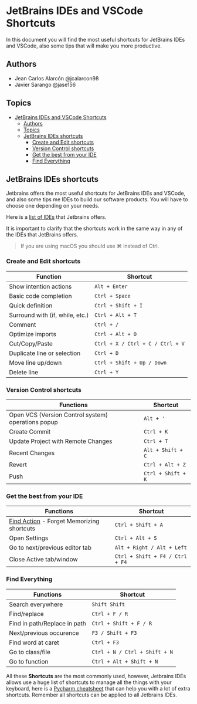 # JetBrains IDEs and VSCode Shortcuts

In this document you will find the most useful shortcuts for JetBrains IDEs and VSCode, also some tips that will make you more productive.

## Authors

- Jean Carlos Alarcón @jcalarcon98
- Javier Sarango @jase156

## Topics

- [JetBrains IDEs and VSCode Shortcuts](#jetbrains-ides-and-vscode-shortcuts)
  - [Authors](#authors)
  - [Topics](#topics)
  - [JetBrains IDEs shortcuts](#jetbrains-ides-shortcuts)
    - [Create and Edit shortcuts](#create-and-edit-shortcuts)
    - [Version Control shortcuts](#version-control-shortcuts)
    - [Get the best from your IDE](#get-the-best-from-your-ide)
    - [Find Everything](#find-everything)

## JetBrains IDEs shortcuts

Jetbrains offers the most useful shortcuts for JetBrains IDEs and VSCode, and also some tips me IDEs to build our software products. You will have to choose one depending on your needs.

Here is a [list of IDEs](https://www.jetbrains.com/products/#type=ide) that Jetbrains offers.

It is important to clarify that the shortcuts work in the same way in any of the IDEs that JetBrains offers.

> If you are using macOS you should use ⌘ instead of Ctrl.

### Create and Edit shortcuts

| Function                        | Shortcut                         |
| ------------------------------- | -------------------------------- |
| Show intention actions          | `Alt + Enter`                    |
| Basic code completion           | `Ctrl + Space`                   |
| Quick definition                | `Ctrl + Shift + I`               |
| Surround with (if, while, etc.) | `Ctrl + Alt + T`                 |
| Comment                         | `Ctrl + /`                       |
| Optimize imports                | `Ctrl + Alt + O`                 |
| Cut/Copy/Paste                  | `Ctrl + X / Ctrl + C / Ctrl + V` |
| Duplicate line or selection     | `Ctrl + D`                       |
| Move line up/down               | `Ctrl + Shift + Up / Down`       |
| Delete line                     | `Ctrl + Y`                       |

### Version Control shortcuts

| Functions                                          | Shortcut           |
| -------------------------------------------------- | ------------------ |
| Open VCS (Version Control system) operations popup | `Alt + '`          |
| Create Commit                                      | `Ctrl + K`         |
| Update Project with Remote Changes                 | `Ctrl + T`         |
| Recent Changes                                     | `Alt + Shift + C`  |
| Revert                                             | `Ctrl + Alt + Z`   |
| Push                                               | `Ctrl + Shift + K` |

### Get the best from your IDE

| Functions                                                                                              | Shortcut                        |
| ------------------------------------------------------------------------------------------------------ | ------------------------------- |
| [Find Action](https://www.jetbrains.com/pycharm/guide/tips/find-action/) - Forget Memorizing shortcuts | `Ctrl + Shift + A`              |
| Open Settings                                                                                          | `Ctrl + Alt + S`                |
| Go to next/previous editor tab                                                                         | `Alt + Right / Alt + Left`      |
| Close Active tab/window                                                                                | `Ctrl + Shift + F4 / Ctrl + F4` |

### Find Everything

| Functions                      | Shortcut                      |
| ------------------------------ | ----------------------------- |
| Search everywhere              | `Shift Shift`                 |
| Find/replace                   | `Ctrl + F / R`                |
| Find in path/Replace in path   | `Ctrl + Shift + F / R`        |
| Next/previous occurence        | `F3 / Shift + F3`             |
| Find word at caret             | `Ctrl + F3`                   |
| Go to class/file               | `Ctrl + N / Ctrl + Shift + N` |
| Go to function                 | `Ctrl + Alt + Shift + N`      |

All these **Shortcuts** are the most commonly used, however, Jetbrains IDEs allows use a huge list of shortcuts to manage all the things with your keyboard, here is a [Pycharm cheatsheet](https://resources.jetbrains.com/storage/products/pycharm/docs/PyCharm_ReferenceCard.pdf) that can help you with a lot of extra shortcuts. Remember all shortcuts can be applied to all Jetbrains IDEs.
